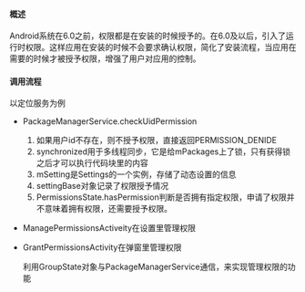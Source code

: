#### 概述

Android系统在6.0之前，权限都是在安装的时候授予的。在6.0及以后，引入了运行时权限。这样应用在安装的时候不会要求确认权限，简化了安装流程，当应用在需要的时候才被授予权限，增强了用户对应用的控制。

#### 调用流程

以定位服务为例

- PackageManagerService.checkUidPermission

  1. 如果用户id不存在，则不授予权限，直接返回PERMISSION_DENIDE
  2. synchronized用于多线程同步，它是给mPackages上了锁，只有获得锁之后才可以执行代码块里的内容
  3. mSetting是Settings的一个实例，存储了动态设置的信息
  4. settingBase对象记录了权限授予情况
  5. PermissionsState.hasPermission判断是否拥有指定权限，申请了权限并不意味着拥有权限，还需要授予权限。

- ManagePermissionsActiveity在设置里管理权限

- GrantPermissionsActivity在弹窗里管理权限

  利用GroupState对象与PackageManagerService通信，来实现管理权限的功能